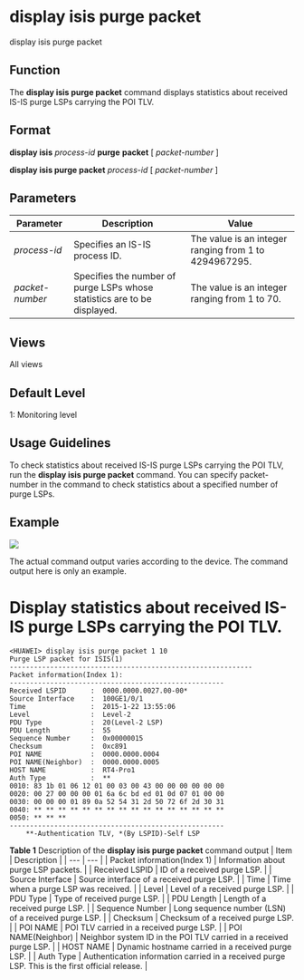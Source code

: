 display isis purge packet
=========================

display isis purge packet

Function
--------



The **display isis purge packet** command displays statistics about received IS-IS purge LSPs carrying the POI TLV.




Format
------

**display isis** *process-id* **purge** **packet** [ *packet-number* ]

**display isis purge packet** *process-id* [ *packet-number* ]


Parameters
----------

| Parameter | Description | Value |
| --- | --- | --- |
| *process-id* | Specifies an IS-IS process ID. | The value is an integer ranging from 1 to 4294967295. |
| *packet-number* | Specifies the number of purge LSPs whose statistics are to be displayed. | The value is an integer ranging from 1 to 70. |



Views
-----

All views


Default Level
-------------

1: Monitoring level


Usage Guidelines
----------------

To check statistics about received IS-IS purge LSPs carrying the POI TLV, run the **display isis purge packet** command. You can specify packet-number in the command to check statistics about a specified number of purge LSPs.


Example
-------

![](../public_sys-resources/note_3.0-en-us.png) 

The actual command output varies according to the device. The command output here is only an example.


# Display statistics about received IS-IS purge LSPs carrying the POI TLV.
```
<HUAWEI> display isis purge packet 1 10
Purge LSP packet for ISIS(1) 
------------------------------------------------------------ 
Packet information(Index 1): 
----------------------------------------------------- 
Received LSPID      :  0000.0000.0027.00-00* 
Source Interface    :  100GE1/0/1 
Time                :  2015-1-22 13:55:06 
Level               :  Level-2 
PDU Type            :  20(Level-2 LSP) 
PDU Length          :  55 
Sequence Number     :  0x00000015 
Checksum            :  0xc891 
POI NAME            :  0000.0000.0004 
POI NAME(Neighbor)  :  0000.0000.0005   
HOST NAME           :  RT4-Pro1 
Auth Type           :  **               
0010: 83 1b 01 06 12 01 00 03 00 43 00 00 00 00 00 00 
0020: 00 27 00 00 00 01 6a 6c bd ed 01 0d 07 01 00 00 
0030: 00 00 00 01 89 0a 52 54 31 2d 50 72 6f 2d 30 31 
0040: ** ** ** ** ** ** ** ** ** ** ** ** ** ** ** ** 
0050: ** ** **                          
-----------------------------------------------------
    **-Authentication TLV, *(By LSPID)-Self LSP

```

**Table 1** Description of the **display isis purge packet** command output
| Item | Description |
| --- | --- |
| Packet information(Index 1) | Information about purge LSP packets. |
| Received LSPID | ID of a received purge LSP. |
| Source Interface | Source interface of a received purge LSP. |
| Time | Time when a purge LSP was received. |
| Level | Level of a received purge LSP. |
| PDU Type | Type of received purge LSP. |
| PDU Length | Length of a received purge LSP. |
| Sequence Number | Long sequence number (LSN) of a received purge LSP. |
| Checksum | Checksum of a received purge LSP. |
| POI NAME | POI TLV carried in a received purge LSP. |
| POI NAME(Neighbor) | Neighbor system ID in the POI TLV carried in a received purge LSP. |
| HOST NAME | Dynamic hostname carried in a received purge LSP. |
| Auth Type | Authentication information carried in a received purge LSP.  This is the first official release. |